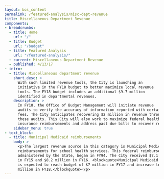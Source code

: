 ```yaml
---
layout: bos_content
permalink: /featured-analysis/misc-dept-revenue
title: Miscellaneous Department Revenue
components:
- breadcrumbs:
  - title: Home
    url: "/"
  - title: Budget
    url: "/budget"
  - title: Featured Analysis
    url: "/featured-analysis/"
  - current: Miscellaneous Department Revenue
  - published: 4/13/17
- intro:
  - title: Miscellaneous department revenue
    short_desc: >
      With such limited revenue tools, the City is launching an 
      initiative in the FY18 budget to better maximize local revenue 
      tools. The FY18 budget includes an additional $9.7 million 
      identified in departmental revenues.
    description: >
      In FY18, the Office of Budget Management will initiate revenue 
      audits to verify the accuracy of information reported with certain 
      fees. The City anticipates recovering $2 million in revenue through 
      these audits. This City will also work to maximize federal health 
      insurance reimbursements and address past due bills to recover revenue.
    sidebar_menu: true    
- text_block:
  - title: Municipal Medicaid reimbursements
    body: >
      <p>The largest revenue source in this category is Municipal Medicaid 
      reimbursements for school health services. This federal reimbursement, 
      administered by the State, began in FY94. The City received $7.1 million 
      in FY15 and $8.2 million in FY16. <blockquote>Municipal Medicaid reimbursement 
      is expected to reach budget of $7 million in FY17 and increase to $7.25 
      million in FY18.</blockquote></p>
---
```

